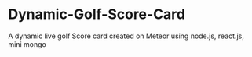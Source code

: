 # Dynamic-Golf-Score-Card
A dynamic live golf Score card created on Meteor using node.js, react.js, mini mongo
